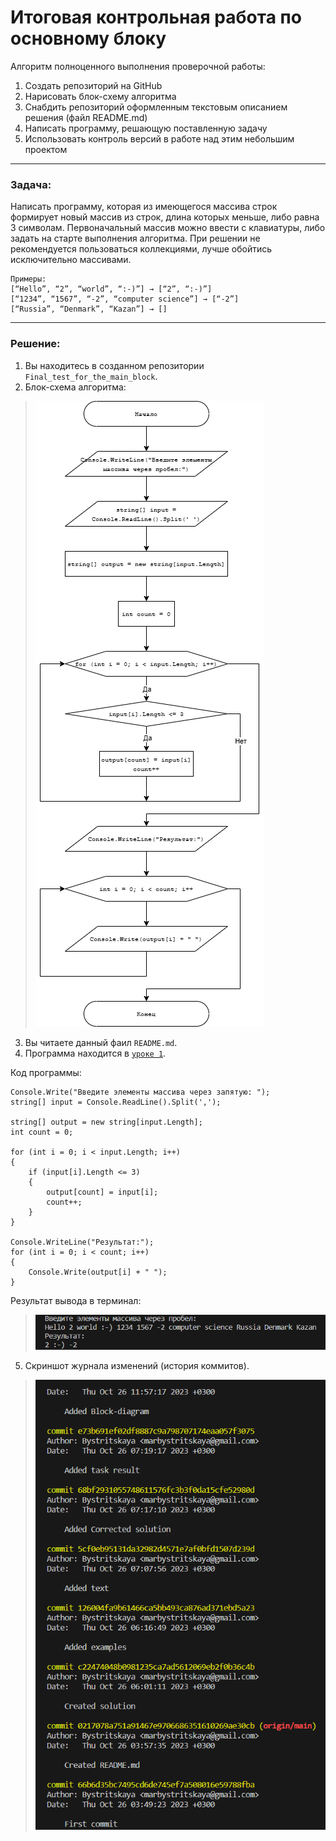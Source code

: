 # Итоговая контрольная работа по основному блоку

Алгоритм полноценного выполнения проверочной работы:
1. Создать репозиторий на GitHub
2. Нарисовать блок-схему алгоритма
3. Снабдить репозиторий оформленным текстовым описанием решения (файл README.md)
4. Написать программу, решающую поставленную задачу
5. Использовать контроль версий в работе над этим небольшим проектом

***

### Задача:
Написать программу, которая из имеющегося массива строк формирует новый массив из строк, длина которых меньше, либо равна 3 символам. Первоначальный массив можно ввести с клавиатуры, либо задать на старте выполнения алгоритма. При решении не рекомендуется пользоваться коллекциями, лучше обойтись исключительно массивами.
```
Примеры:
[“Hello”, “2”, “world”, “:-)”] → [“2”, “:-)”]
[“1234”, “1567”, “-2”, “computer science”] → [“-2”]
[“Russia”, “Denmark”, “Kazan”] → []
```

***

### Решение:
1. Вы находитесь в созданном репозитории `Final_test_for_the_main_block`.
2. Блок-схема алгоритма:
> ![Block-diagram](Block_diagram.drawio.png)
3. Вы читаете данный фаил `README.md`.
4. Программа находится в [`уроке 1`](https://github.com/Bystritskaya/Final_test_for_the_main_block/blob/master/Lesson_1 "Открыть решение").

Код программы:
```
Console.Write("Введите элементы массива через запятую: ");
string[] input = Console.ReadLine().Split(',');

string[] output = new string[input.Length];
int count = 0;

for (int i = 0; i < input.Length; i++)
{
    if (input[i].Length <= 3)
    {
        output[count] = input[i];
        count++;
    }
}

Console.WriteLine("Результат:");
for (int i = 0; i < count; i++)
{
    Console.Write(output[i] + " ");
}
```
Результат вывода в терминал:
> ![Task result](Result.PNG)
5. Скриншот журнала изменений (история коммитов).
>![History of changes](Commits.PNG)